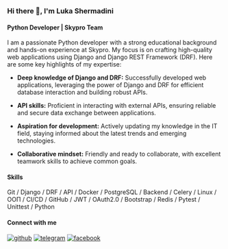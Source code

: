 ### Hi there 👋, I'm Luka Shermadini

#### Python Developer | Skypro Team

I am a passionate Python developer with a strong educational background and hands-on experience at Skypro. My focus is on crafting high-quality web applications using Django and Django REST Framework (DRF). Here are some key highlights of my expertise:

- **Deep knowledge of Django and DRF:** Successfully developed web applications, leveraging the power of Django and DRF for efficient database interaction and building robust APIs.

- **API skills:** Proficient in interacting with external APIs, ensuring reliable and secure data exchange between applications.

- **Aspiration for development:** Actively updating my knowledge in the IT field, staying informed about the latest trends and emerging technologies.

- **Collaborative mindset:** Friendly and ready to collaborate, with excellent teamwork skills to achieve common goals.

#### Skills

Git / Django / DRF / API / Docker / PostgreSQL / Backend / Celery / Linux / ООП / CI/CD / GitHub / JWT / OAuth2.0 / Bootstrap / Redis / Pytest / Unittest / Python

#### Connect with me

[<img src='https://cdn.iconscout.com/icon/free/png-256/free-github-159-721954.png?f=webp&w=64' alt='github'>](https://github.com/Sherika91) 
[<img src='https://cdn.iconscout.com/icon/free/png-512/free-telegram-3-226554.png?f=webp&w=64' alt='telegram'>](https://t.me/LukaShermadini) 
[<img src='https://cdn.iconscout.com/icon/free/png-512/free-facebook-2038471-1718509.png?f=webp&w=64' alt='facebook'>](https://www.facebook.com/luka.shermadini8/)

